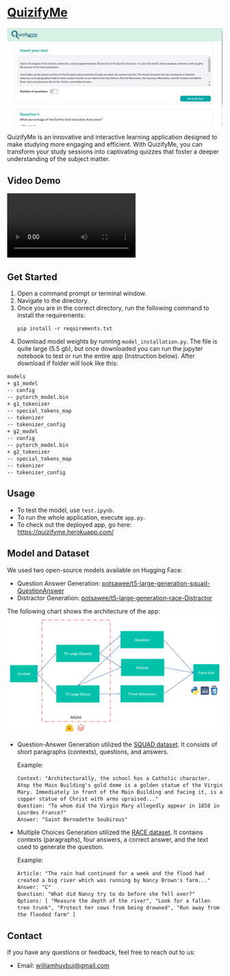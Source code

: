 # [QuizifyMe](https://quizifyme.herokuapp.com/)
![Cover](cover_img/cover.PNG)

QuizifyMe is an innovative and interactive learning application designed to make studying more engaging and efficient. With QuizifyMe, you can transform your study sessions into captivating quizzes that foster a deeper understanding of the subject matter.

## Video Demo

<video src="https://www.youtube.com/watch?v=oROc3j2z3Ug" controls></video>

## Get Started
1. Open a command prompt or terminal window.
2. Navigate to the directory.
3. Once you are in the correct directory, run the following command to install the requirements:
   ```
   pip install -r requirements.txt
   ```
4. Download model weights by running `model_installation.py`. The file is quite large (5.5 gb), but once downloaded you can run the jupyter notebook to test or run the entire app (Instruction below). After download if folder will look like this:
```
models
+ g1_model
-- config
-- pytorch_model.bin
+ g1_tokenizer
-- special_tokens_map
-- tokenizer
-- tokenizer_config
+ g2_model
-- config
-- pytorch_model.bin
+ g2_tokenizer
-- special_tokens_map
-- tokenizer
-- tokenizer_config
```

## Usage
- To test the model, use `test.ipynb`.
- To run the whole application, execute `app.py`.
- To check out the deployed app, go here: https://quizifyme.herokuapp.com/
  
## Model and Dataset
We used two open-source models available on Hugging Face:

- Question Answer Generation: [potsawee/t5-large-generation-squad-QuestionAnswer](https://huggingface.co/potsawee/t5-large-generation-squad-QuestionAnswer)
- Distractor Generation: [potsawee/t5-large-generation-race-Distractor](https://huggingface.co/potsawee/t5-large-generation-race-Distractor)

The following chart shows the architecture of the app:
![architecture](cover_img/model.PNG)

- Question-Answer Generation utilized the [SQUAD dataset](https://huggingface.co/datasets/squad/viewer/plain_text/train?row=0). It consists of short paragraphs (contexts), questions, and answers.

  Example:
  ```
  Context: "Architecturally, the school has a Catholic character. Atop the Main Building's gold dome is a golden statue of the Virgin Mary. Immediately in front of the Main Building and facing it, is a copper statue of Christ with arms upraised..."
  Question: "To whom did the Virgin Mary allegedly appear in 1858 in Lourdes France?"
  Answer: "Saint Bernadette Soubirous"
  ```

- Multiple Choices Generation utilized the [RACE dataset](https://huggingface.co/datasets/race). It contains contexts (paragraphs), four answers, a correct answer, and the text used to generate the question.

  Example:
  ```
  Article: "The rain had continued for a week and the flood had created a big river which was running by Nancy Brown's farm..."
  Answer: "C"
  Question: "What did Nancy try to do before she fell over?"
  Options: [ "Measure the depth of the river", "Look for a fallen tree trunk", "Protect her cows from being drowned", "Run away from the flooded farm" ]
  ```

## Contact

If you have any questions or feedback, feel free to reach out to us:

- Email: [williamhuybui@gmail.com](mailto:williamhuybui@gmail.com)
